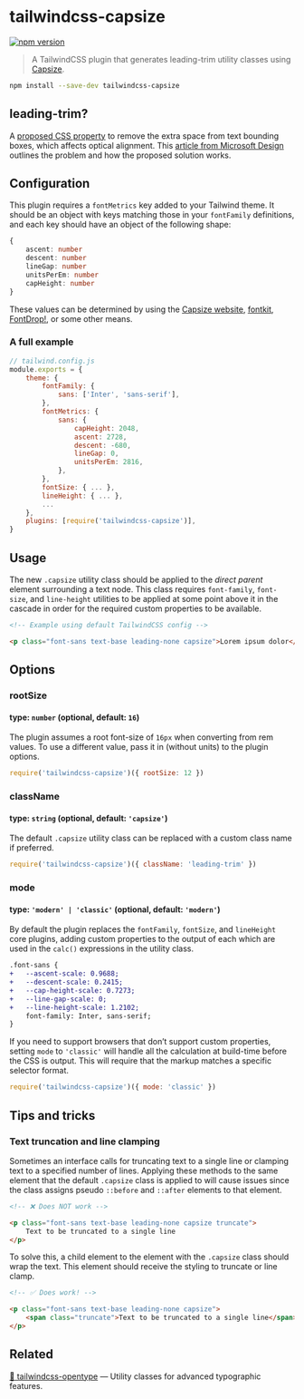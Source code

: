 # tailwindcss-capsize

[![npm version][npm-img]][npm-url]

> A TailwindCSS plugin that generates leading-trim utility classes using [Capsize](https://github.com/seek-oss/capsize).

```bash
npm install --save-dev tailwindcss-capsize
```

## leading-trim?

A [proposed CSS property](https://www.w3.org/TR/css-inline-3/#leading-trim) to remove the extra space from text bounding boxes, which affects optical alignment. This [article from Microsoft Design][] outlines the problem and how the proposed solution works.

## Configuration

This plugin requires a `fontMetrics` key added to your Tailwind theme. It should be an object with keys matching those in your `fontFamily` definitions, and each key should have an object of the following shape:

```ts
{
    ascent: number
    descent: number
    lineGap: number
    unitsPerEm: number
    capHeight: number
}
```

These values can be determined by using the [Capsize website](https://seek-oss.github.io/capsize/), [fontkit](https://github.com/foliojs/fontkit), [FontDrop!](https://fontdrop.info), or some other means.

### A full example

```js
// tailwind.config.js
module.exports = {
    theme: {
        fontFamily: {
            sans: ['Inter', 'sans-serif'],
        },
        fontMetrics: {
            sans: {
                capHeight: 2048,
                ascent: 2728,
                descent: -680,
                lineGap: 0,
                unitsPerEm: 2816,
            },
        },
        fontSize: { ... },
        lineHeight: { ... },
        ...
    },
    plugins: [require('tailwindcss-capsize')],
}
```

## Usage

The new `.capsize` utility class should be applied to the _direct parent_ element surrounding a text node. This class requires `font-family`, `font-size`, and `line-height` utilities to be applied at some point above it in the cascade in order for the required custom properties to be available.

```html
<!-- Example using default TailwindCSS config -->

<p class="font-sans text-base leading-none capsize">Lorem ipsum dolor</p>
```

## Options

### rootSize

#### type: `number` (optional, default: `16`)

The plugin assumes a root font-size of `16px` when converting from rem values. To use a different value, pass it in (without units) to the plugin options.

```js
require('tailwindcss-capsize')({ rootSize: 12 })
```

### className

#### type: `string` (optional, default: `'capsize'`)

The default `.capsize` utility class can be replaced with a custom class name if preferred.

```js
require('tailwindcss-capsize')({ className: 'leading-trim' })
```

### mode

#### type: `'modern' | 'classic'` (optional, default: `'modern'`)

By default the plugin replaces the `fontFamily`, `fontSize`, and `lineHeight` core plugins, adding custom properties to the output of each which are used in the `calc()` expressions in the utility class.

```diff
.font-sans {
+   --ascent-scale: 0.9688;
+   --descent-scale: 0.2415;
+   --cap-height-scale: 0.7273;
+   --line-gap-scale: 0;
+   --line-height-scale: 1.2102;
    font-family: Inter, sans-serif;
}
```

If you need to support browsers that don’t support custom properties, setting `mode` to `'classic'` will handle all the calculation at build-time before the CSS is output. This will require that the markup matches a specific selector format.

```js
require('tailwindcss-capsize')({ mode: 'classic' })
```

## Tips and tricks

### Text truncation and line clamping

Sometimes an interface calls for truncating text to a single line or clamping text to a specified number of lines. Applying these methods to the same element that the default `.capsize` class is applied to will cause issues since the class assigns pseudo `::before` and `::after` elements to that element.

```html
<!-- ❌ Does NOT work -->

<p class="font-sans text-base leading-none capsize truncate">
    Text to be truncated to a single line
</p>
```

To solve this, a child element to the element with the `.capsize` class should wrap the text. This element should receive the styling to truncate or line clamp.

```html
<!-- ✅ Does work! -->

<p class="font-sans text-base leading-none capsize">
    <span class="truncate">Text to be truncated to a single line</span>
</p>
```

## Related

[🔡 tailwindcss-opentype](https://github.com/stormwarning/tailwindcss-opentype) — Utility classes for advanced typographic features.

[npm-url]: https://www.npmjs.com/package/tailwindcss-capsize
[npm-img]: https://img.shields.io/npm/v/tailwindcss-capsize.svg?style=flat-square
[article from microsoft design]: https://medium.com/microsoft-design/leading-trim-the-future-of-digital-typesetting-d082d84b202
